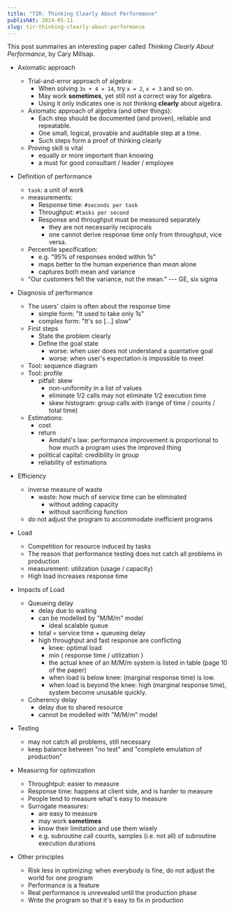 ```yaml
---
title: "TIR: Thinking Clearly About Performance"
publishAt: 2014-05-11
slug: tir-thinking-clearly-about-performance
---
```


This post summaries an interesting paper called *Thinking Clearly About Performance*,
by Cary Millsap.

- Axiomatic approach
	- Trial-and-error approach of algebra:
		- When solving ``3x + 4 = 14``, try `x = 2`, `x = 3` and so on.
		- May work **sometimes**, yet still not a correct way for algebra.
		- Using it only indicates one is not thinking **clearly** about algebra.
	- Axiomatic approach of algebra (and other things):
		- Each step should be documented (and proven), reliable and repeatable.
		- One small, logical, provable and auditable step at a time.
		- Such steps form a proof of thinking clearly
	- Proving skill is vital
		- equally or more important than knowing
		- a must for good consultant / leader / employee

- Definition of performance
	- `task`: a unit of work
    - measurements:
        - Response time: `#seconds per task`
        - Throughput: `#tasks per second`
        - Response and throughput must be measured separately
            - they are not necessarily reciprocals
            - one cannot derive response time only from throughput, vice versa.
	- Percentile specification:
		- e.g. "95% of responses ended within 1s"
		- maps better to the human experience than *mean* alone
		- captures both mean and variance
	- "Our customers fell the variance, not the mean." --- GE, six sigma

- Diagnosis of performance
	- The users' claim is often about the response time
		- simple form: "It used to take only 1s"
		- complex form: "It's so [...] slow"
	- First steps
		- State the problem clearly
		- Define the goal state
			- worse: when user does not understand a quantative goal
			- worse: when user's expectation is impossible to meet
	- Tool: sequence diagram
	- Tool: profile
		- pitfall: skew
			- non-uniformity in a list of values
			- eliminate 1/2 calls may not eliminate 1/2 execution time
			- skew histogram: group calls with (range of time / counts / total time)
	- Estimations:
		- cost
		- return
			- Amdahl's law: performance improvement is proportional to how much a program uses the improved thing
		- political capital: credibility in group
		- reliability of estimations


- Efficiency
	- inverse measure of waste
		- waste: how much of service time can be eliminated
			- without adding capacity
			- without sacrificing function
	- do not adjust the program to accommodate inefficient programs

- Load
	- Competition for resource induced by tasks
	- The reason that performance testing does not catch all problems in production
	- measurement: utilization (usage / capacity)
	- High load increases response time

- Impacts of Load
    - Queueing delay
        - delay due to waiting
        - can be modelled by "M/M/m" model
            - ideal scalable queue
        - total = service time + queueing delay
        - high throughput and fast response are conflicting
            - knee: optimal load
            - min ( response time / utilization )
            - the actual knee of an M/M/m system is listed in table (page 10 of the paper)
            - when load is below knee: (marginal response time) is low.
            - when load is beyond the knee: high (marginal response time), system become unusable quickly.
    - Coherency delay
        - delay due to shared resource
        - cannot be modelled with "M/M/m" model

- Testing
	- may not catch all problems, still necessary
	- keep balance between "no test" and "complete emulation of production"

- Measuring for optimization
	 - Throughtput: easier to measure
	 - Response time: happens at client side, and is harder to measure
	 - People tend to measure what's easy to measure
	 - Surrogate measures:
        - are easy to measure
		- may work **sometimes**
        - know their limitation and use them wisely
		- e.g. subroutine call counts, samples (i.e. not all) of subroutine execution durations

- Other principles
    - Risk less in optimizing: when everybody is fine, do not adjust the world for one program
    - Performance is a feature
	- Real performance is unrevealed until the production phase
	- Write the program so that it's easy to fix in production
